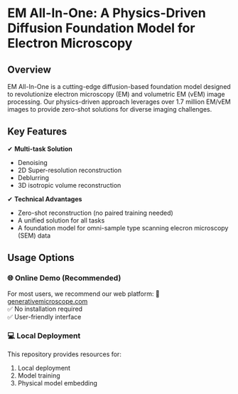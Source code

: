 # EM All-In-One: A Physics-Driven Diffusion Foundation Model for Electron Microscopy

## Overview

EM All-In-One is a cutting-edge diffusion-based foundation model designed to revolutionize electron microscopy (EM) and volumetric EM (vEM) image processing. Our physics-driven approach leverages over 1.7 million EM/vEM images to provide zero-shot solutions for diverse imaging challenges.

## Key Features

✔ **Multi-task Solution**  
- Denoising
- 2D Super-resolution reconstruction
- Deblurring
- 3D isotropic volume reconstruction

✔ **Technical Advantages**  
- Zero-shot reconstruction (no paired training needed)
- A unified solution for all tasks
- A foundation model for omni-sample type scanning elecron microscopy (SEM) data

## Usage Options

### 🌐 Online Demo (Recommended)
For most users, we recommend our web platform:
🔗 [generativemicroscope.com](https://generativemicroscope.com)  
✅ No installation required  
✅ User-friendly interface  

### 💻 Local Deployment
This repository provides resources for:
1. Local deployment
2. Model training
3. Physical model embedding
